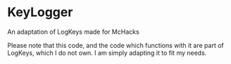 KeyLogger
=========

An adaptation of LogKeys made for McHacks

Please note that this code, and the code which functions with it are part of LogKeys, which I do not own.  I am simply adapting it to fit my needs.
